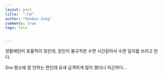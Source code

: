 ```yaml
---
layout: post
title:  "그냥"
author: "Soobin Jung"
comments: true
tags: Tale


---
```


생활패턴이 효율적이 않은데,  원인이 불규칙한 수면 시간같아서 수면 일지를 쓰려고 한다. 

Sns 평소에 잘 안하는 편인데 요새 급격하게 많이 했더니 피곤하다...